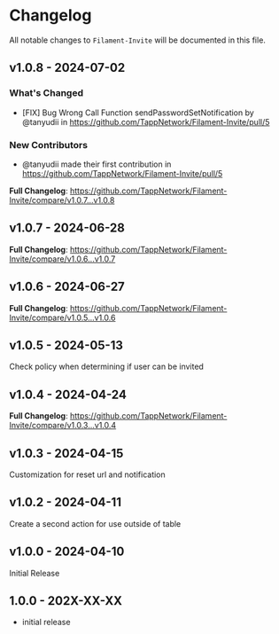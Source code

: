 # Changelog

All notable changes to `Filament-Invite` will be documented in this file.

## v1.0.8 - 2024-07-02

### What's Changed

* [FIX] Bug Wrong Call Function sendPasswordSetNotification by @tanyudii in https://github.com/TappNetwork/Filament-Invite/pull/5

### New Contributors

* @tanyudii made their first contribution in https://github.com/TappNetwork/Filament-Invite/pull/5

**Full Changelog**: https://github.com/TappNetwork/Filament-Invite/compare/v1.0.7...v1.0.8

## v1.0.7 - 2024-06-28

**Full Changelog**: https://github.com/TappNetwork/Filament-Invite/compare/v1.0.6...v1.0.7

## v1.0.6 - 2024-06-27

**Full Changelog**: https://github.com/TappNetwork/Filament-Invite/compare/v1.0.5...v1.0.6

## v1.0.5 - 2024-05-13

Check policy when determining if user can be invited

## v1.0.4 - 2024-04-24

**Full Changelog**: https://github.com/TappNetwork/Filament-Invite/compare/v1.0.3...v1.0.4

## v1.0.3 - 2024-04-15

Customization for reset url and notification

## v1.0.2 - 2024-04-11

Create a second action for use outside of table

## v1.0.0 - 2024-04-10

Initial Release

## 1.0.0 - 202X-XX-XX

- initial release
